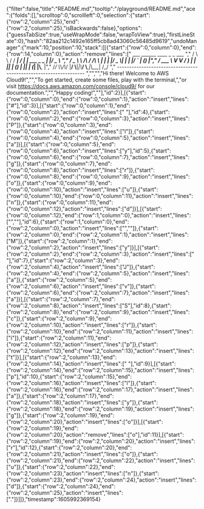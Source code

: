 {"filter":false,"title":"README.md","tooltip":"/playground/README.md","ace":{"folds":[],"scrolltop":0,"scrollleft":0,"selection":{"start":{"row":2,"column":25},"end":{"row":2,"column":25},"isBackwards":false},"options":{"guessTabSize":true,"useWrapMode":false,"wrapToView":true},"firstLineState":0},"hash":"82aa212c1492e165ff5cb8ad43060c56485d9619","undoManager":{"mark":10,"position":10,"stack":[[{"start":{"row":0,"column":0},"end":{"row":14,"column":0},"action":"remove","lines":["         ___        ______     ____ _                 _  ___  ","        / \\ \\      / / ___|   / ___| | ___  _   _  __| |/ _ \\ ","       / _ \\ \\ /\\ / /\\___ \\  | |   | |/ _ \\| | | |/ _` | (_) |","      / ___ \\ V  V /  ___) | | |___| | (_) | |_| | (_| |\\__, |","     /_/   \\_\\_/\\_/  |____/   \\____|_|\\___/ \\__,_|\\__,_|  /_/ "," ----------------------------------------------------------------- ","","","Hi there! Welcome to AWS Cloud9!","","To get started, create some files, play with the terminal,","or visit https://docs.aws.amazon.com/console/cloud9/ for our documentation.","","Happy coding!",""],"id":2}],[{"start":{"row":0,"column":0},"end":{"row":0,"column":1},"action":"insert","lines":["#"],"id":3}],[{"start":{"row":0,"column":1},"end":{"row":0,"column":2},"action":"insert","lines":[" "],"id":4},{"start":{"row":0,"column":2},"end":{"row":0,"column":3},"action":"insert","lines":["P"]},{"start":{"row":0,"column":3},"end":{"row":0,"column":4},"action":"insert","lines":["l"]},{"start":{"row":0,"column":4},"end":{"row":0,"column":5},"action":"insert","lines":["a"]}],[{"start":{"row":0,"column":5},"end":{"row":0,"column":6},"action":"insert","lines":["y"],"id":5},{"start":{"row":0,"column":6},"end":{"row":0,"column":7},"action":"insert","lines":["g"]},{"start":{"row":0,"column":7},"end":{"row":0,"column":8},"action":"insert","lines":["r"]},{"start":{"row":0,"column":8},"end":{"row":0,"column":9},"action":"insert","lines":["o"]},{"start":{"row":0,"column":9},"end":{"row":0,"column":10},"action":"insert","lines":["u"]},{"start":{"row":0,"column":10},"end":{"row":0,"column":11},"action":"insert","lines":["n"]},{"start":{"row":0,"column":11},"end":{"row":0,"column":12},"action":"insert","lines":["d"]}],[{"start":{"row":0,"column":12},"end":{"row":1,"column":0},"action":"insert","lines":["",""],"id":6},{"start":{"row":1,"column":0},"end":{"row":2,"column":0},"action":"insert","lines":["",""]},{"start":{"row":2,"column":0},"end":{"row":2,"column":1},"action":"insert","lines":["M"]},{"start":{"row":2,"column":1},"end":{"row":2,"column":2},"action":"insert","lines":["y"]}],[{"start":{"row":2,"column":2},"end":{"row":2,"column":3},"action":"insert","lines":[" "],"id":7},{"start":{"row":2,"column":3},"end":{"row":2,"column":4},"action":"insert","lines":["J"]},{"start":{"row":2,"column":4},"end":{"row":2,"column":5},"action":"insert","lines":["a"]},{"start":{"row":2,"column":5},"end":{"row":2,"column":6},"action":"insert","lines":["v"]},{"start":{"row":2,"column":6},"end":{"row":2,"column":7},"action":"insert","lines":["a"]}],[{"start":{"row":2,"column":7},"end":{"row":2,"column":8},"action":"insert","lines":["S"],"id":8},{"start":{"row":2,"column":8},"end":{"row":2,"column":9},"action":"insert","lines":["c"]},{"start":{"row":2,"column":9},"end":{"row":2,"column":10},"action":"insert","lines":["r"]},{"start":{"row":2,"column":10},"end":{"row":2,"column":11},"action":"insert","lines":["i"]},{"start":{"row":2,"column":11},"end":{"row":2,"column":12},"action":"insert","lines":["p"]},{"start":{"row":2,"column":12},"end":{"row":2,"column":13},"action":"insert","lines":["t"]}],[{"start":{"row":2,"column":13},"end":{"row":2,"column":14},"action":"insert","lines":[" "],"id":9}],[{"start":{"row":2,"column":14},"end":{"row":2,"column":15},"action":"insert","lines":["p"],"id":10},{"start":{"row":2,"column":15},"end":{"row":2,"column":16},"action":"insert","lines":["l"]},{"start":{"row":2,"column":16},"end":{"row":2,"column":17},"action":"insert","lines":["a"]},{"start":{"row":2,"column":17},"end":{"row":2,"column":18},"action":"insert","lines":["y"]},{"start":{"row":2,"column":18},"end":{"row":2,"column":19},"action":"insert","lines":["g"]},{"start":{"row":2,"column":19},"end":{"row":2,"column":20},"action":"insert","lines":["o"]}],[{"start":{"row":2,"column":19},"end":{"row":2,"column":20},"action":"remove","lines":["o"],"id":11}],[{"start":{"row":2,"column":19},"end":{"row":2,"column":20},"action":"insert","lines":["r"],"id":12},{"start":{"row":2,"column":20},"end":{"row":2,"column":21},"action":"insert","lines":["o"]},{"start":{"row":2,"column":21},"end":{"row":2,"column":22},"action":"insert","lines":["u"]},{"start":{"row":2,"column":22},"end":{"row":2,"column":23},"action":"insert","lines":["n"]},{"start":{"row":2,"column":23},"end":{"row":2,"column":24},"action":"insert","lines":["d"]},{"start":{"row":2,"column":24},"end":{"row":2,"column":25},"action":"insert","lines":["."]}]]},"timestamp":1605992369154}